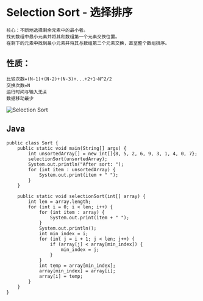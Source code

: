 # Selection Sort - 选择排序

    核心：不断地选择剩余元素中的最小者。
    找到数组中最小元素并将其和数组第一个元素交换位置。
    在剩下的元素中找到最小元素并将其与数组第二个元素交换，直至整个数组排序。

## 性质：

    比较次数=(N-1)+(N-2)+(N-3)+...+2+1~N^2/2
    交换次数=N
    运行时间与输入无关
    数据移动最少
    
![Selection Sort](./selection_sort.gif)

## Java

    public class Sort {
        public static void main(String[] args) {
            int unsortedArray[] = new int[]{8, 5, 2, 6, 9, 3, 1, 4, 0, 7};
            selectionSort(unsortedArray);
            System.out.println("After sort: ");
            for (int item : unsortedArray) {
                System.out.print(item + " ");
            }
        }
    
        public static void selectionSort(int[] array) {
            int len = array.length;
            for (int i = 0; i < len; i++) {
                for (int item : array) {
                    System.out.print(item + " ");
                }
                System.out.println();
                int min_index = i;
                for (int j = i + 1; j < len; j++) {
                    if (array[j] < array[min_index]) {
                        min_index = j;
                    }
                }
                int temp = array[min_index];
                array[min_index] = array[i];
                array[i] = temp;
            }
        }
    }